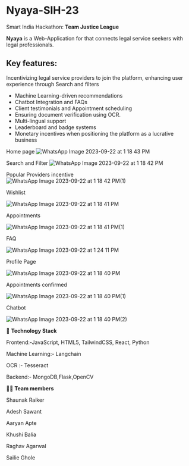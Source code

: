 # Nyaya-SIH-23
Smart India Hackathon: **Team Justice League**

**Nyaya** is a Web-Application for that connects legal service seekers with legal professionals.

## Key features:
Incentivizing legal service providers to join the platform, enhancing user experience through
Search and filters 
- Machine Learning-driven recommendations
- Chatbot  Integration and FAQs
- Client testimonials and Appointment scheduling
- Ensuring document verification using OCR.
- Multi-lingual support
- Leaderboard and badge systems
- Monetary incentives when positioning the platform as a lucrative business


Home page
![WhatsApp Image 2023-09-22 at 1 18 43 PM](https://github.com/Khushi-Balia/Nyaaya_SIH/assets/104241344/aefbe8f4-46dd-4215-a9a5-ace7972e3f0e)


Search and Filter 
![WhatsApp Image 2023-09-22 at 1 18 42 PM](https://github.com/Khushi-Balia/Nyaaya_SIH/assets/104241344/1eef6230-cbae-4a4d-aa7b-c695715631a7)


Popular Providers incentive
![WhatsApp Image 2023-09-22 at 1 18 42 PM(1)](https://github.com/Khushi-Balia/Nyaaya_SIH/assets/104241344/cb458dba-0735-463f-91d4-3ebcdd4e1050)


Wishlist

![WhatsApp Image 2023-09-22 at 1 18 41 PM](https://github.com/Khushi-Balia/Nyaaya_SIH/assets/104241344/1ee9c491-dd6b-46be-9d63-6db5d0ae71e0)


Appointments

![WhatsApp Image 2023-09-22 at 1 18 41 PM(1)](https://github.com/Khushi-Balia/Nyaaya_SIH/assets/104241344/2a5d79dd-4843-4745-aede-39f9bd8dd5e2)

FAQ

![WhatsApp Image 2023-09-22 at 1 24 11 PM](https://github.com/Khushi-Balia/Nyaaya_SIH/assets/104241344/3b893eda-f194-46df-b014-b0443f8d3547)

Profile Page

![WhatsApp Image 2023-09-22 at 1 18 40 PM](https://github.com/Khushi-Balia/Nyaaya_SIH/assets/104241344/96dbb31a-e813-4c38-a971-23f012bbb120)

Appointments confirmed

![WhatsApp Image 2023-09-22 at 1 18 40 PM(1)](https://github.com/Khushi-Balia/Nyaaya_SIH/assets/104241344/71512fb2-5f84-4bf1-8583-276353f0a726)

Chatbot

![WhatsApp Image 2023-09-22 at 1 18 40 PM(2)](https://github.com/Khushi-Balia/Nyaaya_SIH/assets/104241344/a8ecefb6-6c9d-4579-b325-4a692bbb960d)


🤖 **Technology Stack**

Frontend:-JavaScript, HTML5, TailwindCSS, React, Python

Machine Learning:- Langchain

OCR :- Tesseract

Backend:- MongoDB,Flask,OpenCV

👩‍💻 **Team members**

Shaunak Raiker

Adesh Sawant

Aaryan Apte

Khushi Balia

Raghav Agarwal

Sailie Ghole








